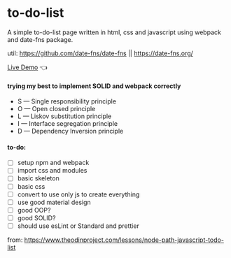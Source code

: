 # to-do-list

A simple to-do-list page written in html, css and javascript using webpack and date-fns package.

util: https://github.com/date-fns/date-fns || https://date-fns.org/

[Live Demo](https://chicco4.github.io/to-do-list/) :point_left:

#### trying my best to implement SOLID and webpack correctly

- S — Single responsibility principle
- O — Open closed principle
- L — Liskov substitution principle
- I — Interface segregation principle
- D — Dependency Inversion principle

#### to-do:

- [ ] setup npm and webpack
- [ ] import css and modules
- [ ] basic skeleton
- [ ] basic css
- [ ] convert to use only js to create everything
- [ ] use good material design
- [ ] good OOP?
- [ ] good SOLID?
- [ ] should use esLint or Standard and prettier

from:
https://www.theodinproject.com/lessons/node-path-javascript-todo-list
